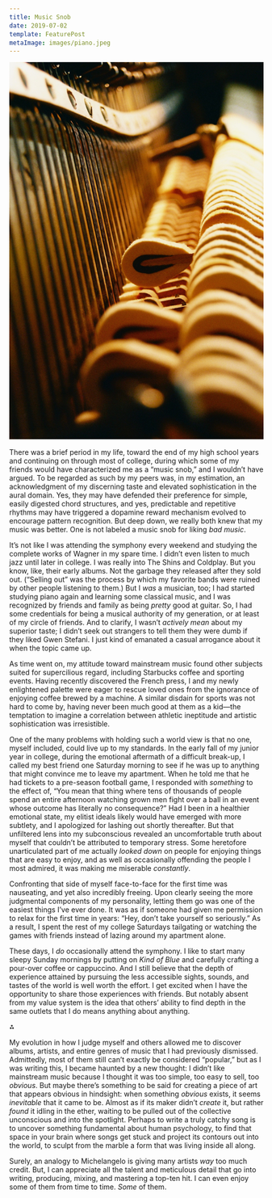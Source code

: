 ```yaml
---
title: Music Snob
date: 2019-07-02
template: FeaturePost
metaImage: images/piano.jpeg
---
```


<!--@@
  maxWidth: 520
-->
![An artsy close-up of the action of an upright piano](images/piano.jpeg)

There was a brief period in my life, toward the end of my high school years and continuing on through most of college, during which some of my friends would have characterized me as a “music snob,” and I wouldn’t have argued. To be regarded as such by my peers was, in my estimation, an acknowledgment of my discerning taste and elevated sophistication in the aural domain. Yes, they may have defended their preference for simple, easily digested chord structures, and yes, predictable and repetitive rhythms may have triggered a dopamine reward mechanism evolved to encourage pattern recognition. But deep down, we really both knew that my music was better. One is not labeled a music snob for liking _bad music_.

It’s not like I was attending the symphony every weekend and studying the complete works of Wagner in my spare time. I didn’t even listen to much jazz until later in college. I was really into The Shins and Coldplay. But you know, like, their early albums. Not the garbage they released after they sold out. (“Selling out” was the process by which my favorite bands were ruined by other people listening to them.) But I _was_ a musician, too; I had started studying piano again and learning some classical music, and I was recognized by friends and family as being _pretty_ good at guitar. So, I had some credentials for being a musical authority of my generation, or at least of my circle of friends. And to clarify, I wasn’t _actively mean_ about my superior taste; I didn’t seek out strangers to tell them they were dumb if they liked Gwen Stefani. I just kind of emanated a casual arrogance about it when the topic came up.

As time went on, my attitude toward mainstream music found other subjects suited for supercilious regard, including Starbucks coffee and sporting events. Having recently discovered the French press, I and my newly enlightened palette were eager to rescue loved ones from the ignorance of enjoying coffee brewed by a machine. A similar disdain for sports was not hard to come by, having never been much good at them as a kid—the temptation to imagine a correlation between athletic ineptitude and artistic sophistication was irresistible.

One of the many problems with holding such a world view is that no one, myself included, could live up to my standards. In the early fall of my junior year in college, during the emotional aftermath of a difficult break-up, I called my best friend one Saturday morning to see if he was up to anything that might convince me to leave my apartment. When he told me that he had tickets to a pre-season football game, I responded with _something_ to the effect of, “You mean that thing where tens of thousands of people spend an entire afternoon watching grown men fight over a ball in an event whose outcome has literally no consequence?” Had I been in a healthier emotional state, my elitist ideals likely would have emerged with more subtlety, and I apologized for lashing out shortly thereafter. But that unfiltered lens into my subconscious revealed an uncomfortable truth about myself that couldn’t be attributed to temporary stress. Some heretofore unarticulated part of me actually _looked down_ on people for enjoying things that are easy to enjoy, and as well as occasionally offending the people I most admired, it was making me miserable _constantly_.

Confronting that side of myself face-to-face for the first time was nauseating, and yet also incredibly freeing. Upon clearly seeing the more judgmental components of my personality, letting them go was one of the easiest things I’ve ever done. It was as if someone had given me permission to relax for the first time in years: “Hey, don’t take yourself so seriously.” As a result, I spent the rest of my college Saturdays tailgating or watching the games with friends instead of lazing around my apartment alone.

These days, I _do_ occasionally attend the symphony. I like to start many sleepy Sunday mornings by putting on _Kind of Blue_ and carefully crafting a pour-over coffee or cappuccino. And I still believe that the depth of experience attained by pursuing the less accessible sights, sounds, and tastes of the world is well worth the effort. I get excited when I have the opportunity to share those experiences with friends. But notably absent from my value system is the idea that others’ ability to find depth in the same outlets that I do means anything about anything.

⁂

My evolution in how I judge myself and others allowed me to discover albums, artists, and entire genres of music that I had previously dismissed. Admittedly, most of them still can’t exactly be considered “popular,” but as I was writing this, I became haunted by a new thought: I didn’t like mainstream music because I thought it was too simple, too easy to sell, too _obvious_. But maybe there’s something to be said for creating a piece of art that appears obvious in hindsight: when something _obvious_ exists, it seems _inevitable_ that it came to be. Almost as if its maker didn’t _create_ it, but rather _found_ it idling in the ether, waiting to be pulled out of the collective unconscious and into the spotlight. Perhaps to write a truly catchy song is to uncover something fundamental about human psychology, to find that space in your brain where songs get stuck and project its contours out into the world, to sculpt from the marble a form that was living inside all along.

Surely, an analogy to Michelangelo is giving many artists _way_ too much credit. But, I can appreciate all the talent and meticulous detail that go into writing, producing, mixing, and mastering a top-ten hit. I can even enjoy some of them from time to time. _Some_ of them.
